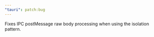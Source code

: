 ```yaml
---
"tauri": patch:bug
---
```


Fixes IPC postMessage raw body processing when using the isolation pattern.
